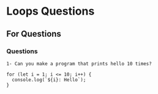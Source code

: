 # Loops Questions
## For Questions
### Questions
```
1- Can you make a program that prints hello 10 times?

for (let i = 1; i <= 10; i++) {
  console.log(`${i}: Hello`);
}
```
